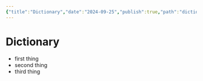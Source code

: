 ```yaml
---
{"title":"Dictionary","date":"2024-09-25","publish":true,"path":"dictionary.md","permalink":"/dictionary/","PassFrontmatter":true}
---
```




# Dictionary

- first thing
- second thing
- third thing
